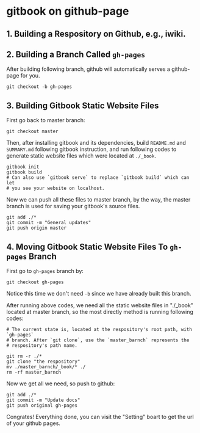 # gitbook on github-page

## 1. Building a Respository on Github, e.g., iwiki.

## 2. Building a Branch Called `gh-pages`
After building following branch, github will automatically serves a github-page for you.
```
git checkout -b gh-pages
```

## 3. Building Gitbook Static Website Files
First go back to master branch:
```
git checkout master
```
Then, after installing gitbook and its dependencies, build `README.md` and `SUMMARY.md` following gitbook 
instruction, and run following codes to generate static website files which were located at `./_book`.
```
gitbook init
gitbook build
# Can also use `gitbook serve` to replace `gitbook build` which can let
# you see your website on localhost.
```
Now we can push all these files to master branch, by the way, the master branch is used for saving your 
gitbook's source files.
```
git add ./*
git commit -m "General updates"
git push origin master
```

## 4. Moving Gitbook Static Website Files To `gh-pages` Branch
First go to `gh-pages` branch by:
```
git checkout gh-pages
```
Notice this time we don't need `-b` since we have already built this branch.  

After running above codes, we need all the static website files in "./_book" located 
at master branch, so the most directly method is running following codes:
```
# The current state is, located at the respository's root path, with `gh-pages`
# branch. After `git clone`, use the `master_barnch` represents the 
# respository's path name.

git rm -r ./*
git clone "the respository"
mv ./master_barnch/_book/* ./
rm -rf master_barnch
```
Now we get all we need, so push to github:
```
git add ./*
git commit -m "Update docs"
git push original gh-pages
```
Congrates! Everything done, you can visit the "Setting" boart to get the url 
of your github pages.

